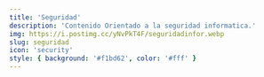 ```yaml
---
title: 'Seguridad'
description: 'Contenido Orientado a la seguridad informatica.'
img: https://i.postimg.cc/yNvPkT4F/seguridadinfor.webp
slug: seguridad
icon: 'security'
style: { background: '#f1bd62', color: '#fff' }
---
```

